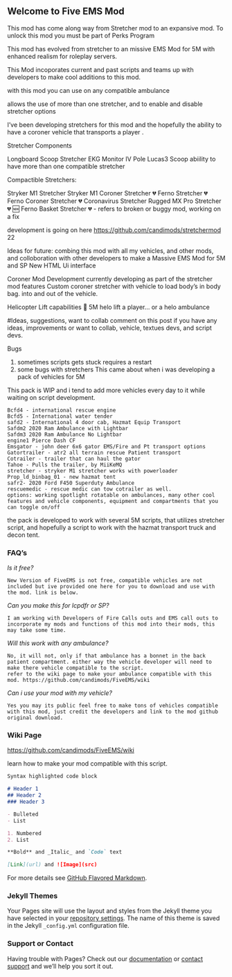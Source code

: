 ## Welcome to Five EMS Mod

This mod has come along way from Stretcher mod to an expansive mod. To unlock this mod
you must be part of Perks Program

This mod has evolved from stretcher to an missive EMS Mod for 5M with enhanced realism for roleplay servers.

This Mod incoporates current and past scripts and teams up with developers to make cool additions to this mod.

with this mod you can use on any compatible ambulance

allows the use of more than one stretcher, and to enable and disable stretcher options

I’ve been developing stretchers for this mod and the hopefully the ability to have a coroner vehicle that transports a player .

Stretcher Components

Longboard
Scoop Stretcher
EKG Monitor
IV Pole
Lucas3
Scoop
abiility to have more than one compatible stretcher

Compactible Stretchers:

Stryker M1 Stretcher
Stryker M1 Coroner Stretcher :broken_heart:
Ferno Stretcher :broken_heart:
Ferno Coroner Stretcher :broken_heart:
Coronavirus Stretcher
Rugged MX Pro Stretcher :broken_heart:
:new: Ferno Basket Stretcher
:broken_heart: - refers to broken or buggy mod, working on a fix

development is going on here https://github.com/candimods/stretchermod 22

Ideas for future:
combing this mod with all my vehicles, and other mods, and colloboration with other developers to make a Massive EMS Mod for 5M and SP
New HTML Ui interface

Coroner Mod Development
currently developing as part of the stretcher mod features
Custom coroner stretcher with vehicle to load body’s in body bag. into and out of the vehicle.

Helicopter Lift capabilities :helicopter:
5M helo lift a player… or a helo ambulance

#Ideas, suggestions, want to collab
comment on this post if you have any ideas, improvements or want to collab, vehicle, textues devs, and script devs.

Bugs
1. sometimes scripts gets stuck requires a restart
2. some bugs with stretchers 
This came about when i was developing a pack of vehicles for 5M

This pack is WIP and i tend to add more vehicles every day to it while waiting on script
development.

```
Bcfd4 - international rescue engine
Bcfd5 - International water tender
safd2 - International 4 door cab, Hazmat Equip Transport
Safdm2 2020 Ram Ambulance with Lightbar
Safdm3 2020 Ram Ambulance No Lightbar
engine1 Pierce Dash CF
Emsgator - john deer 6x6 gator EMS/Fire and Pt transport options
Gatortrailer - atr2 all terrain rescue Patient transport
Cotrailer - trailer that can haul the gator
Tahoe - Pulls the trailer, by MiiKeMQ
stretcher - stryker M1 stretcher works with powerloader
Prop_ld_binbag_01 - new hazmat tent
safr2- 2020 Ford F450 Superduty Ambulance
rescuemedic - rescue medic can tow cotrailer as well.
options: working spotlight rotatable on ambulances, many other cool features and vehicle components, equipment and compartments that you can toggle on/off
```

the pack is developed to work with several 5M scripts, that utilizes stretcher script, and hopefully a script to work with the hazmat transport truck and decon tent.

### FAQ’s
_Is it free?_
```
New Version of FiveEMS is not free, compatible vehicles are not included but ive provided one here for you to download and use with the mod. link is below.
```
_Can you make this for lcpdfr or SP?_
```
I am working with Developers of Fire Calls outs and EMS call outs to incorporate my mods and functions of this mod into their mods, this may take some time.
```
_Will this work with any ambulance?_
```
No, it will not, only if that ambulance has a bonnet in the back patient compartment. either way the vehicle developer will need to make there vehicle compatible to the script.
refer to the wiki page to make your ambulance compatible with this mod. https://github.com/candimods/FiveEMS/wiki
```
_Can i use your mod with my vehicle?_
```
Yes you may its public feel free to make tons of vehicles compatible with this mod, just credit the developers and link to the mod github original download.
```

### Wiki Page

https://github.com/candimods/FiveEMS/wiki

learn how to make your mod compatible with this script.


```markdown
Syntax highlighted code block

# Header 1
## Header 2
### Header 3

- Bulleted
- List

1. Numbered
2. List

**Bold** and _Italic_ and `Code` text

[Link](url) and ![Image](src)
```

For more details see [GitHub Flavored Markdown](https://guides.github.com/features/mastering-markdown/).

### Jekyll Themes

Your Pages site will use the layout and styles from the Jekyll theme you have selected in your [repository settings](https://github.com/candimods/stretchermod/settings). The name of this theme is saved in the Jekyll `_config.yml` configuration file.

### Support or Contact

Having trouble with Pages? Check out our [documentation](https://docs.github.com/categories/github-pages-basics/) or [contact support](https://github.com/contact) and we’ll help you sort it out.
